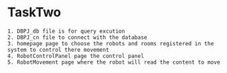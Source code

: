 # TaskTwo
	1. DBPJ_db file is for query excution
	2. DBPJ_cn file to connect with the database
	3. homepage page to choose the robots and rooms registered in the system to control there movement
	4. RobotControlPanel page the control panel
	5. RobotMovement page where the robot will read the content to move
